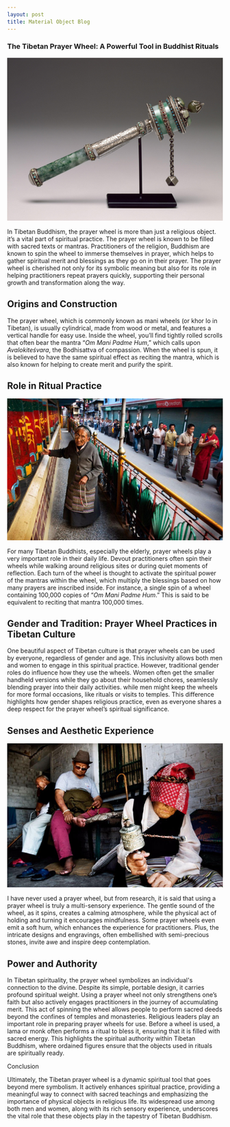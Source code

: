 ```yaml
---
layout: post
title: Material Object Blog
---
```


### The Tibetan Prayer Wheel: A Powerful Tool in Buddhist Rituals

![image](https://raw.githubusercontent.com/simscondones/Blog-Assignment/refs/heads/master/assets/Tibetan-PortablePrayerWheel-17th-18th%20century.jpg)

In Tibetan Buddhism, the prayer wheel is more than just a religious object. it’s a vital part of spiritual practice. The prayer wheel is known to be filled with sacred texts or mantras. Practitioners of the religion, Buddhism are known to spin the wheel to immerse themselves in prayer, which helps to gather spiritual merit and blessings as they go on in their prayer. The prayer wheel is cherished not only for its symbolic meaning but also for its role in helping practitioners repeat prayers quickly, supporting their personal growth and transformation along the way.

## Origins and Construction

The prayer wheel, which is commonly known as mani wheels (or khor lo in Tibetan), is usually cylindrical, made from wood or metal, and features a vertical handle for easy use. Inside the wheel, you’ll find tightly rolled scrolls that often bear the mantra “_Om Mani Padme Hum_,” which calls upon _Avalokiteśvara_, the Bodhisattva of compassion. When the wheel is spun, it is believed to have the same spiritual effect as reciting the mantra, which is also known for helping to create merit and purify the spirit.

## Role in Ritual Practice

![image](https://raw.githubusercontent.com/simscondones/Blog-Assignment/refs/heads/master/assets/Detail_of_Dirven-ElderlyTibetanwoman-2008.jpg)

For many Tibetan Buddhists, especially the elderly, prayer wheels play a very important role in their daily life. Devout practitioners often spin their wheels while walking around religious sites or during quiet moments of reflection. Each turn of the wheel is thought to activate the spiritual power of the mantras within the wheel, which multiply the blessings based on how many prayers are inscribed inside. For instance, a single spin of a wheel containing 100,000 copies of “_Om Mani Padme Hum_.” This is said to be equivalent to reciting that mantra 100,000 times. 

## Gender and Tradition: Prayer Wheel Practices in Tibetan Culture

One beautiful aspect of Tibetan culture is that prayer wheels can be used by everyone, regardless of gender and age. This inclusivity allows both men and women to engage in this spiritual practice. However, traditional gender roles do influence how they use the wheels. Women often get the smaller handheld versions while they go about their household chores, seamlessly blending prayer into their daily activities. while men might keep the wheels for more formal occasions, like rituals or visits to temples. This difference highlights how gender shapes religious practice, even as everyone shares a deep respect for the prayer wheel’s spiritual significance.

## Senses and Aesthetic Experience

![image](https://raw.githubusercontent.com/simscondones/Blog-Assignment/refs/heads/master/assets/Dirven-ElderlyTibetanwoman-2008.jpg)

I have never used a prayer wheel, but from research, it is said that using a prayer wheel is truly a multi-sensory experience. The gentle sound of the wheel, as it spins, creates a calming atmosphere, while the physical act of holding and turning it encourages mindfulness. Some prayer wheels even emit a soft hum, which enhances the experience for practitioners. Plus, the intricate designs and engravings, often embellished with semi-precious stones, invite awe and inspire deep contemplation.

## Power and Authority

In Tibetan spirituality, the prayer wheel symbolizes an individual's connection to the divine. Despite its simple, portable design, it carries profound spiritual weight. Using a prayer wheel not only strengthens one’s faith but also actively engages practitioners in the journey of accumulating merit. This act of spinning the wheel allows people to perform sacred deeds beyond the confines of temples and monasteries. Religious leaders play an important role in preparing prayer wheels for use. Before a wheel is used, a lama or monk often performs a ritual to bless it, ensuring that it is filled with sacred energy. This highlights the spiritual authority within Tibetan Buddhism, where ordained figures ensure that the objects used in rituals are spiritually ready.

Conclusion

Ultimately, the Tibetan prayer wheel is a dynamic spiritual tool that goes beyond mere symbolism. It actively enhances spiritual practice, providing a meaningful way to connect with sacred teachings and emphasizing the importance of physical objects in religious life. Its widespread use among both men and women, along with its rich sensory experience, underscores the vital role that these objects play in the tapestry of Tibetan Buddhism.
